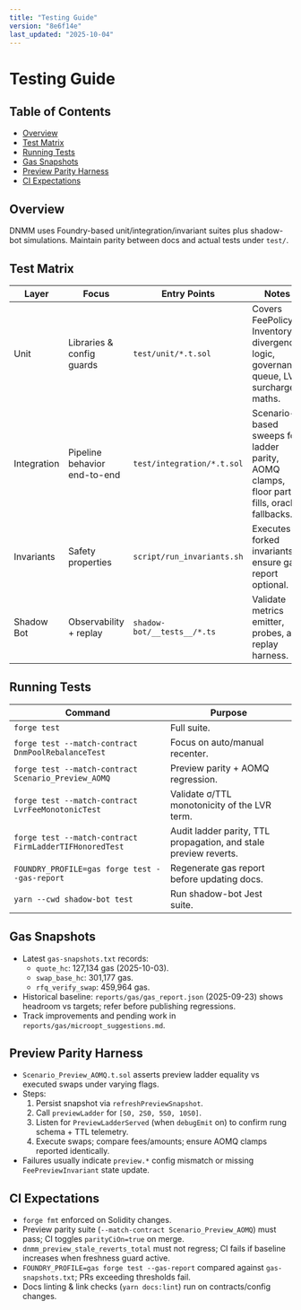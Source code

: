 ```yaml
---
title: "Testing Guide"
version: "8e6f14e"
last_updated: "2025-10-04"
---
```


# Testing Guide

## Table of Contents
- [Overview](#overview)
- [Test Matrix](#test-matrix)
- [Running Tests](#running-tests)
- [Gas Snapshots](#gas-snapshots)
- [Preview Parity Harness](#preview-parity-harness)
- [CI Expectations](#ci-expectations)

## Overview
DNMM uses Foundry-based unit/integration/invariant suites plus shadow-bot simulations. Maintain parity between docs and actual tests under `test/`.

## Test Matrix
Layer | Focus | Entry Points | Notes
--- | --- | --- | ---
Unit | Libraries & config guards | `test/unit/*.t.sol` | Covers FeePolicy, Inventory, divergence logic, governance queue, LVR surcharge maths.
Integration | Pipeline behavior end-to-end | `test/integration/*.t.sol` | Scenario-based sweeps for ladder parity, AOMQ clamps, floor partial fills, oracle fallbacks.
Invariants | Safety properties | `script/run_invariants.sh` | Executes forked invariants; ensure gas report optional.
Shadow Bot | Observability + replay | `shadow-bot/__tests__/*.ts` | Validate metrics emitter, probes, and replay harness.

## Running Tests
Command | Purpose
--- | ---
`forge test` | Full suite.
`forge test --match-contract DnmPoolRebalanceTest` | Focus on auto/manual recenter.
`forge test --match-contract Scenario_Preview_AOMQ` | Preview parity + AOMQ regression.
`forge test --match-contract LvrFeeMonotonicTest` | Validate σ/TTL monotonicity of the LVR term.
`forge test --match-contract FirmLadderTIFHonoredTest` | Audit ladder parity, TTL propagation, and stale preview reverts.
`FOUNDRY_PROFILE=gas forge test --gas-report` | Regenerate gas report before updating docs.
`yarn --cwd shadow-bot test` | Run shadow-bot Jest suite.

## Gas Snapshots
- Latest `gas-snapshots.txt` records:
  - `quote_hc`: 127,134 gas (2025-10-03).
  - `swap_base_hc`: 301,177 gas.
  - `rfq_verify_swap`: 459,964 gas.
- Historical baseline: `reports/gas/gas_report.json` (2025-09-23) shows headroom vs targets; refer before publishing regressions.
- Track improvements and pending work in `reports/gas/microopt_suggestions.md`.

## Preview Parity Harness
- `Scenario_Preview_AOMQ.t.sol` asserts preview ladder equality vs executed swaps under varying flags.
- Steps:
  1. Persist snapshot via `refreshPreviewSnapshot`.
  2. Call `previewLadder` for `[S0, 2S0, 5S0, 10S0]`.
  3. Listen for `PreviewLadderServed` (when `debugEmit` on) to confirm rung schema + TTL telemetry.
  4. Execute swaps; compare fees/amounts; ensure AOMQ clamps reported identically.
- Failures usually indicate `preview.*` config mismatch or missing `FeePreviewInvariant` state update.

## CI Expectations
- `forge fmt` enforced on Solidity changes.
- Preview parity suite (`--match-contract Scenario_Preview_AOMQ`) must pass; CI toggles `parityCiOn=true` on merge.
- `dnmm_preview_stale_reverts_total` must not regress; CI fails if baseline increases when freshness guard active.
- `FOUNDRY_PROFILE=gas forge test --gas-report` compared against `gas-snapshots.txt`; PRs exceeding thresholds fail.
- Docs linting & link checks (`yarn docs:lint`) run on contracts/config changes.
